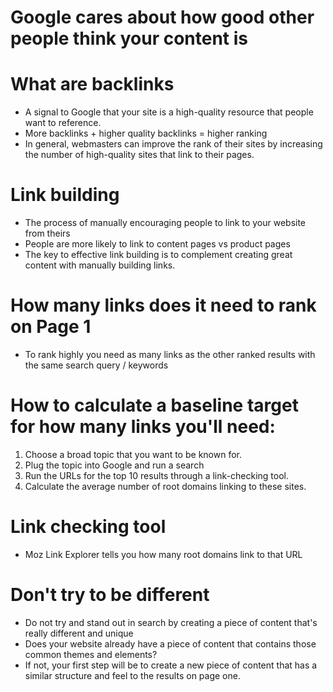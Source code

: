 # Google cares about how good other people think your content is

# What are backlinks
- A signal to Google that your site is a high-quality resource that people want to reference.
- More backlinks + higher quality backlinks = higher ranking
- In general, webmasters can improve the rank of their sites by increasing the number of high-quality sites that link to their pages.

# Link building 
- The process of manually encouraging people to link to your website from theirs
- People are more likely to link to content pages vs product pages
- The key to effective link building is to complement creating great content with manually building links.

# How many links does it need to rank on Page 1
- To rank highly you need as many links as the other ranked results with the same search query / keywords

# How to calculate a baseline target for how many links you'll need:
1. Choose a broad topic that you want to be known for.
2. Plug the topic into Google and run a search
3. Run the URLs for the top 10 results through a link-checking tool.
4. Calculate the average number of root domains linking to these sites. 

# Link checking tool
- Moz Link Explorer tells you how many root domains link to that URL

# Don't try to be different 
- Do not try and stand out in search by creating a piece of content that's really different and unique
- Does your website already have a piece of content that contains those common themes and elements?
- If not, your first step will be to create a new piece of content that has a similar structure and feel to the results on page one. 

